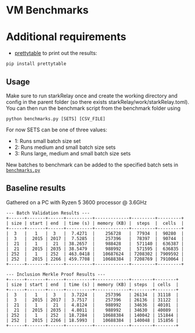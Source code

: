 # VM Benchmarks

# Additional requirements
- [prettytable](https://pypi.org/project/prettytable/) to print out the results: 
```
pip install prettytable
```

## Usage
Make sure to run starkRelay once and create the working directory and config in the parent folder (so there exists starkRelay/work/starkRelay.toml).
You can then run the benchmark script from the benchmark folder using
```
python benchmarks.py [SETS] [CSV_FILE]
```

For now SETS can be one of three values:

- 1: Runs small batch size set
- 2: Runs medium and small batch size sets
- 3: Runs large, medium and small batch size sets

New batches to benchmark can be added to the specified batch sets in [```benchmarks.py```](https://github.com/lucidLuckylee/starkRelay/blob/main/benchmark/benchmarks.py)

## Baseline results

Gathered on a PC with Ryzen 5 3600 processor @ 3.6GHz 

```
--- Batch Validation Results ---
+------+-------+------+----------+-------------+---------+---------+
| size | start | end  | time (s) | memory (KB) |  steps  |  cells  |
+------+-------+------+----------+-------------+---------+---------+
|  3   |   1   |  3   |  7.4271  |    256728   |  77934  |  90280  |
|  3   |  2015 | 2017 |  7.5285  |    257396   |  78397  |  90744  |
|  21  |   1   |  21  | 38.2657  |    988428   |  571140 |  636387 |
|  21  |  2015 | 2035 | 38.5479  |    988992   |  571595 |  636835 |
| 252  |   1   | 252  | 463.0418 |   10687624  | 7208302 | 7909592 |
| 252  |  2015 | 2266 | 459.7708 |   10688384  | 7208769 | 7910064 |
+------+-------+------+----------+-------------+---------+---------+

--- Inclusion Merkle Proof Results ---
+------+-------+------+----------+-------------+--------+--------+
| size | start | end  | time (s) | memory (KB) | steps  | cells  |
+------+-------+------+----------+-------------+--------+--------+
|  3   |   1   |  3   |  3.7224  |    257396   | 26134  | 31118  |
|  3   |  2015 | 2017 |  3.7517  |    257396   | 26136  | 31122  |
|  21  |   1   |  21  |  4.8124  |    988992   | 34636  | 40101  |
|  21  |  2015 | 2035 |  4.8011  |    988992   | 34630  | 40089  |
| 252  |   1   | 252  | 18.7284  |   10688384  | 140042 | 151844 |
| 252  |  2015 | 2266 | 18.5993  |   10688384  | 140048 | 151856 |
+------+-------+------+----------+-------------+--------+--------+
```
